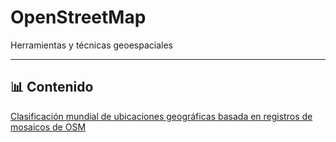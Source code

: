 # OpenStreetMap

Herramientas y técnicas geoespaciales

---

## 📊 Contenido

[Clasificación mundial de ubicaciones geográficas basada en registros de mosaicos de OSM](01/osm_views.ipynb)



